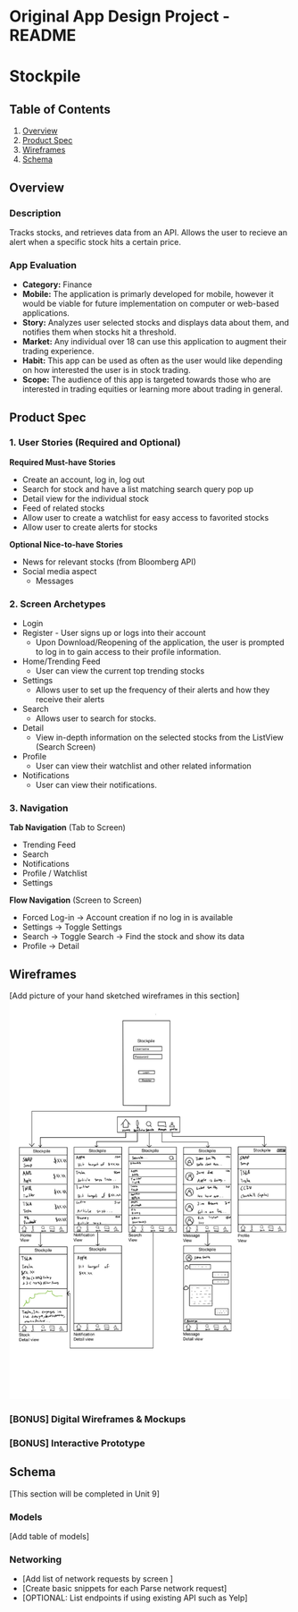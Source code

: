 Original App Design Project - README
===

# Stockpile

## Table of Contents
1. [Overview](#Overview)
1. [Product Spec](#Product-Spec)
1. [Wireframes](#Wireframes)
2. [Schema](#Schema)

## Overview
### Description
Tracks stocks, and retrieves data from an API. Allows the user to recieve an alert when a specific stock hits a certain price.

### App Evaluation
- **Category:** Finance
- **Mobile:** The application is primarly developed for mobile, however it would be viable for future implementation on computer or web-based applications.
- **Story:** Analyzes user selected stocks and displays data about them, and notifies them when stocks hit a threshold. 
- **Market:** Any individual over 18 can use this application to augment their trading experience. 
- **Habit:** This app can be used as often as the user would like depending on how interested the user is in stock trading.
- **Scope:** The audience of this app is targeted towards those who are interested in trading equities or learning more about trading in general.

## Product Spec

### 1. User Stories (Required and Optional)

**Required Must-have Stories**

* Create an account, log in, log out
* Search for stock and have a list matching search query pop up
* Detail view for the individual stock
* Feed of related stocks 
* Allow user to create a watchlist for easy access to favorited stocks
* Allow user to create alerts for stocks

**Optional Nice-to-have Stories**

* News for relevant stocks (from Bloomberg API)
* Social media aspect
    * Messages

### 2. Screen Archetypes

* Login
* Register - User signs up or logs into their account
   * Upon Download/Reopening of the application, the user is prompted to log in to gain access to their profile information.
* Home/Trending Feed
   * User can view the current top trending stocks
* Settings
   * Allows user to set up the frequency of their alerts and how they receive their alerts
* Search 
    * Allows user to search for stocks.
* Detail 
    * View in-depth information on the selected stocks from the ListView (Search Screen)
* Profile
    * User can view their watchlist and other related information
* Notifications 
    * User can view their notifications.

### 3. Navigation

**Tab Navigation** (Tab to Screen)

* Trending Feed
* Search
* Notifications
* Profile / Watchlist
* Settings

**Flow Navigation** (Screen to Screen)

* Forced Log-in -> Account creation if no log in is available
* Settings -> Toggle Settings
* Search -> Toggle Search -> Find the stock and show its data
* Profile -> Detail

## Wireframes
[Add picture of your hand sketched wireframes in this section]
<img src="image0.jpg" width=600>

### [BONUS] Digital Wireframes & Mockups

### [BONUS] Interactive Prototype

## Schema 
[This section will be completed in Unit 9]
### Models
[Add table of models]
### Networking
- [Add list of network requests by screen ]
- [Create basic snippets for each Parse network request]
- [OPTIONAL: List endpoints if using existing API such as Yelp]
